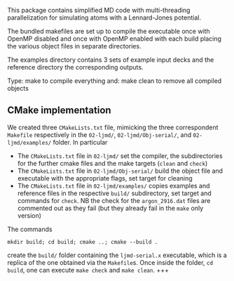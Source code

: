 This package contains simplified MD code with multi-threading
parallelization for simulating atoms with a Lennard-Jones potential.

The bundled makefiles are set up to compile the executable once
with OpenMP disabled and once with OpenMP enabled with each build
placing the various object files in separate directories.

The examples directory contains 3 sets of example input decks
and the reference directory the corresponding outputs.

Type: make
to compile everything and: make clean
to remove all compiled objects

## CMake implementation
We created three `CMakeLists.txt` file, mimicking the three correspondent `Makefile` respectively in the `02-ljmd/`, `02-ljmd/Obj-serial/`, and `02-ljmd/examples/` folder. In particular

+ The `CMakeLists.txt` file in `02-ljmd/` set the compiler, the subdirectories for the further cmake files and the make targets (`clean` and `check`)
+ The `CMakeLists.txt` file in `02-ljmd/Obj-serial/` build the object file and executable with the appropriate flags, set target for cleaning 
+ The `CMakeLists.txt` file in `02-ljmd/examples/` copies examples and reference files in the respective `build/` subdirectory, set target and commands for `check`. NB the check for the `argon_2916.dat` files are commented out as they fail (but they already fail in the `make` only version)

The commands

    mkdir build; cd build; cmake ..; cmake --build .

create the `build/` folder containing the `ljmd-serial.x` executable, which is a replica of the one obtained via the `Makefile`s. Once inside the folder, `cd build`, one can execute `make check` and `make clean`.
+++
